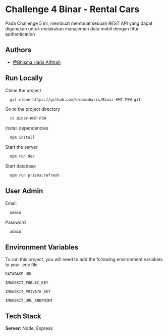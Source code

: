 
# Challenge 4 Binar - Rental Cars

Pada Challenge 5 ini, membuat membuat sebuah REST API yang dapat digunakan untuk melakukan manajemen data mobil dengan fitur authentication


## Authors

- [@Bhisma Haris Alfitrah](https://github.com/bhismaharis)


## Run Locally

Clone the project

```bash
  git clone https://github.com/bhismaharis/Binar-KM7-FSW.git
```

Go to the project directory

```bash
  cd Binar-KM7-FSW
```

Install dependencies

```bash
  npm install
```

Start the server

```bash
  npm run dev
```

Start database

```bash
  npm run prisma:refresh
```

## User Admin

Email

```bash
  admin
```

Password

```bash
  admin
```


## Environment Variables

To run this project, you will need to add the following environment variables to your .env file

`DATABASE_URL`

`IMAGEKIT_PUBLIC_KEY`

`IMAGEKIT_PRIVATE_KEY`

`IMAGEKIT_URL_ENDPOINT`



## Tech Stack

**Server:** Node, Express


